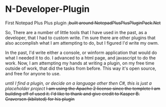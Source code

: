 # N-Developer-Plugin
First Notepad Plus Plus plugin ~~,built around NotepadPlusPlusPluginPack.Net~~

So, 
There are a number of little tools that I have used in the past, as a developer, that I had to custom write.
I'm sure there are other plugins that also accomplish what I am attempting to do, but I figured I'd write my owm.

In the past, I'd write either a console, or winform application that would do what I needed it to do. I advanced to a html page, and javascript to do the work. Now, I am attempting my hands at writing a plugin, on my free time outside of work, that did the tasks from before. This way it's open source, and free for anyone to use. 

_until I find a plugin, or decide on a language other then C#, this is just a placeholder project_
~~I am using the Apache 2 license since the templete I am building off of used it. I'd like to thank and give credit to Kasper B. Graversen (kbilsted) for his plugin~~
